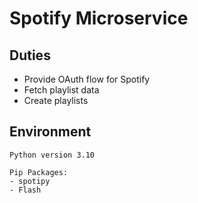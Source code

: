 # Spotify Microservice

## Duties
- Provide OAuth flow for Spotify
- Fetch playlist data
- Create playlists

## Environment
```
Python version 3.10

Pip Packages:
- spotipy
- Flash
```
